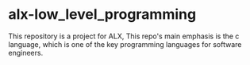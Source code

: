 # alx-low_level_programming
This repository is a project for ALX, 
This repo's main emphasis is the c language, which is one of the key programming languages for software engineers. 
